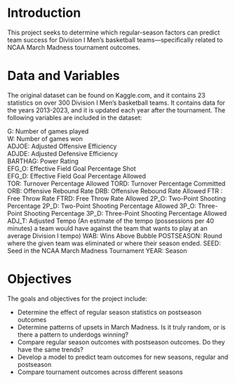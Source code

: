 # Introduction

This project seeks to determine which regular-season factors can predict team success for 
Division I Men’s basketball teams—specifically related to NCAA March Madness tournament outcomes.

# Data and Variables 

The original dataset can be found on Kaggle.com, and it contains 23 statistics on over 300 Division I Men’s basketball teams. It 
contains data for the years 2013-2023, and it is updated each year after the tournament. The following variables are included in the dataset:

G: Number of games played\
W: Number of games won\
ADJOE: Adjusted Offensive Efficiency\
ADJDE: Adjusted Defensive Efficiency\
BARTHAG: Power Rating\
EFG_O: Effective Field Goal Percentage Shot\
EFG_D: Effective Field Goal Percentage Allowed\
TOR: Turnover Percentage Allowed
TORD: Turnover Percentage Committed 
ORB: Offensive Rebound Rate
DRB: Offensive Rebound Rate Allowed
FTR : Free Throw Rate 
FTRD: Free Throw Rate Allowed
2P_O: Two-Point Shooting Percentage
2P_D: Two-Point Shooting Percentage Allowed
3P_O: Three-Point Shooting Percentage
3P_D: Three-Point Shooting Percentage Allowed
ADJ_T: Adjusted Tempo (An estimate of the tempo (possessions per 40 minutes) a team would have against the team that wants to play at an average Division I tempo)
WAB: Wins Above Bubble 
POSTSEASON: Round where the given team was eliminated or where their season ended.
SEED: Seed in the NCAA March Madness Tournament
YEAR: Season

# Objectives 

The goals and objectives for the project include:
- Determine the effect of regular season statistics on postseason outcomes
- Determine patterns of upsets in March Madness. Is it truly random, or is there a pattern to underdogs winning?
- Compare regular season outcomes with postseason outcomes. Do they have the same trends?
- Develop a model to predict team outcomes for new seasons, regular and postseason
- Compare tournament outcomes across different seasons



